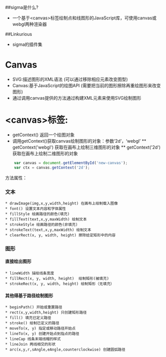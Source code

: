 ##sigma是什么?
 * 一个基于&lt;canvas>标签绘制点和线图形的JavaScript库，可使用canvas或webgl两种渲染器

##Linkurious
 * sigma的插件集

# Canvas
 * SVG:描述图形的XML语法            (可以通过移除相应元素改变图型)
 * Canvas:基于JavaScript的绘图API   (需要把当前的图形擦除再重绘图形来改变图形)
 * 通过调用canvas提供的方法通过构建XML元素来使用SVG绘制图形

# &lt;canvas>标签:
  * getContext()  返回一个绘图对象
  * 调用getContext()获取canvas绘制图形的对象：参数‘2d’，‘webgl’
    ** getContext('webgl') 获取在画布上绘制三维图形的对象
    ** getContext('2d') 获取在画布上绘制二维图形的对象
  ```javascript
      var canvas = document.getElementById('new-canvas');
      var ctx = canvas.getContext('2d');
  ```
  
  方法属性：

### 文本
    * drawImage(img,x,y,width,height) 在画布上绘制载入图像
    * font() 设置文本内容和字体属性
    * fillStyle 绘画路径的颜色(填充)
    * fillText(text,x,y,maxWidth) 绘制文本
    * strokeStyle 绘画路径的颜色(非填充)
    * strokeText(text,x,y,maxWidth) 绘制文本
    * clearRect(x, y, width, height) 擦除给定矩形中的内容

### 图形

#### 直接绘出图形
    * lineWidth 描绘线条宽度
    * fillRect(x, y, width, height)  绘制矩形(被填充)
    * strokeRect(x, y, width, height) 绘制矩形（无填充）

#### 其他得基于路径绘制图形
    * beginPath() 开始或重置路径
    * rect(x,y,width,height) 只创建矩形路径
    * fill() 填充已定义路径
    * stroke() 绘制已定义的路径
    * moveTo(x, y) 指定或移动路径开始点
    * lineTo(x, y) 创建开始点到指点的路径
    * lineCap 线条末端线帽的样式
    * lineJoin 两线相交的形状
    * arc(x,y,r,sAngle,eAngle,counterclockwise) 创建圆弧路径

